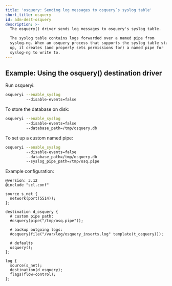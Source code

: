 ```yaml
---
title: 'osquery: Sending log messages to osquery´s syslog table'
short_title: osquery
id: adm-dest-osquery
description: >-
  The osquery() driver sends log messages to osquery's syslog table.

  The syslog table contains logs forwarded over a named pipe from
  syslog-ng. When an osquery process that supports the syslog table starts
  up, it creates (and properly sets permissions for) a named pipe for
  syslog-ng to write to.
---
```


## Example: Using the osquery() destination driver

Run osqueryi:

```bash
osqueryi --enable_syslog 
         --disable-events=false
```

To store the database on disk:

```bash
osqueryi --enable_syslog
         --disable-events=false
         --database_path=/tmp/osquery.db
```

To set up a custom named pipe:

```bash
osqueryi --enable_syslog
         --disable-events=false
         --database_path=/tmp/osquery.db
         --syslog_pipe_path=/tmp/osq.pipe
```

Example configuration:

```config
@version: 3.12
@include "scl.conf"

source s_net {
  network(port(5514));
};

destination d_osquery {
  # custom pipe path:
  #osquery(pipe("/tmp/osq.pipe"));

  # backup outgoing logs:
  #osquery(file("/var/log/osquery_inserts.log" template(t_osquery)));

  # defaults
  osquery();
};

log {
  source(s_net);
  destination(d_osquery);
  flags(flow-control);
};
```
